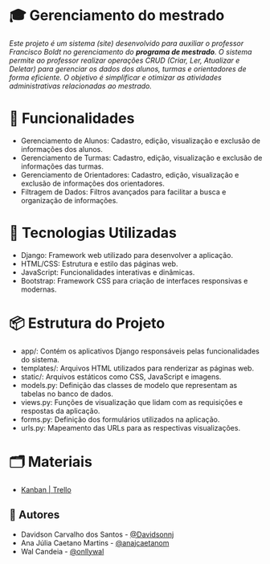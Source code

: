 # 🎓 Gerenciamento do mestrado

*Este projeto é um sistema (site) desenvolvido para auxiliar o professor Francisco Boldt no gerenciamento do **programa de mestrado**. O sistema permite ao professor realizar operações CRUD (Criar, Ler, Atualizar e Deletar) para gerenciar os dados dos alunos, turmas e orientadores de forma eficiente. O objetivo é simplificar e otimizar as atividades administrativas relacionadas ao mestrado.*

# 🌟 Funcionalidades

- Gerenciamento de Alunos: Cadastro, edição, visualização e exclusão de informações dos alunos.
- Gerenciamento de Turmas: Cadastro, edição, visualização e exclusão de informações das turmas.
- Gerenciamento de Orientadores: Cadastro, edição, visualização e exclusão de informações dos orientadores.
- Filtragem de Dados: Filtros avançados para facilitar a busca e organização de informações.

# 🚀 Tecnologias Utilizadas

- Django: Framework web utilizado para desenvolver a aplicação.
- HTML/CSS: Estrutura e estilo das páginas web.
- JavaScript: Funcionalidades interativas e dinâmicas.
- Bootstrap: Framework CSS para criação de interfaces responsivas e modernas.

# 📦 Estrutura do Projeto

- app/: Contém os aplicativos Django responsáveis pelas funcionalidades do sistema.
- templates/: Arquivos HTML utilizados para renderizar as páginas web.
- static/: Arquivos estáticos como CSS, JavaScript e imagens.
- models.py: Definição das classes de modelo que representam as tabelas no banco de dados.
- views.py: Funções de visualização que lidam com as requisições e respostas da aplicação.
- forms.py: Definição dos formulários utilizados na aplicação.
- urls.py: Mapeamento das URLs para as respectivas visualizações.

# 🗂️ Materiais

- [Kanban | Trello](https://trello.com/b/L8RGbOB7/laborat%C3%B3rio-902t)

## 👥 Autores

- Davidson Carvalho dos Santos - [@Davidsonnj](https://github.com/Davidsonnj)
- Ana Júlia Caetano Martins - [@anajcaetanom](https://github.com/anajcaetanom)
- Wal Candeia - [@onllywal](https://github.com/onllywal)
